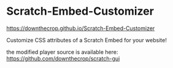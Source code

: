 # Scratch-Embed-Customizer

https://downthecrop.github.io/Scratch-Embed-Customizer

Customize CSS attributes of a Scratch Embed for your website!

the modified player source is available here: https://github.com/downthecrop/scratch-gui
